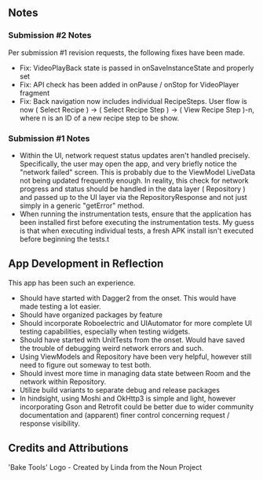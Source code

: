 ## Notes ##
### Submission #2 Notes ###
Per submission #1 revision requests, the following fixes have been made.
- Fix: VideoPlayBack state is passed in onSaveInstanceState and properly set
- Fix: API check has been added in onPause / onStop for VideoPlayer fragment
- Fix: Back navigation now includes individual RecipeSteps. 
User flow is now ( Select Recipe ) -> ( Select Recipe Step ) -> ( View Recipe Step )-n, where n is an ID of a new recipe step to be show.

### Submission #1 Notes ###
- Within the UI, network request status updates aren't handled precisely. 
Specifically, the user may open the app, and very briefly notice the "network failed" screen. 
This is probably due to the ViewModel LiveData not being updated frequently enough. 
In reality, this check for network progress and status should be handled in the data layer ( Repository ) and passed up to the UI layer via the RepositoryResponse and not just simply in a generic "getError" method. 
- When running the instrumentation tests, ensure that the application has been installed first before executing the instrumentation tests. My guess is that when executing individual tests, a fresh APK install isn't executed before beginning the tests.t 

## App Development in Reflection
This app has been such an experience. 
- Should have started with Dagger2 from the onset. This would have made testing a lot easier. 
- Should have organized packages by feature
- Should incorporate Roboelectric and UIAutomator for more complete UI testing capabilities, especially when testing widgets. 
- Should have started with UnitTests from the onset. Would have saved the trouble of debugging weird network errors and such.  
- Using ViewModels and Repository have been very helpful, however still need to figure out someway to test both. 
- Should invest more time in managing data state between Room and the network within Repository.  
- Utilize build variants to separate debug and release packages
- In hindsight, using Moshi and OkHttp3 is simple and light, however incorporating Gson and Retrofit could be better due to wider community documentation and (apparent) finer control concerning  request / response visibility.

## Credits and Attributions
'Bake Tools' Logo - Created by Linda from the Noun Project
